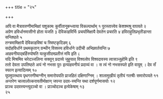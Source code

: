 +++
title = "२५"

+++
 

अपि वा मैत्रावरुणीमामिक्षां पशुकामः कुर्वीतानूबन्ध्याया विकल्पार्थाम् १
पुरस्तात्त्वेव केशश्मश्रु वापयते २  
अग्रेण हविर्धानमासीनो होता यजति ३
देविकाहविर्भिः प्रचर्यामिक्षायै देवतेन प्रचरति ४
हविराहुतिप्रभृतीडान्ता सन्तिष्ठते
५  
तन्त्रमामिक्षायै देविकाहविषां च स्विष्टकृदिडम् ६  
सदोहविर्धाने
प्रथमकृतान् ग्रन्थीन् विस्रस्य हविर्धाने उदीची
अभिप्रवर्तयन्ति ७  
आहवनीयाद्बर्हिरुपोषति
यत्कुसीदमप्रतीत्तं मयि इति ८  
यदि
मिश्रमिव चरेदञ्जलिना सक्तून् प्रदाव्ये जुहुयात् विश्वलोप
विश्वदावस्य त्वासञ्जुहोमि इति ९  
ततो देवता उपतिष्ठते अयं नो नभसा
पुरः इत्याहवनीयं प्रदाव्यं वा । स त्वं नो नभसस्पते इति वायुम् । देव सँ
स्फान इत्यादित्यम् १०  
यूपमुपस्थाय पृथगरणीष्वग्नीन् समारोपयति प्राजहितं
दक्षिणाग्निम् । शालामुखीयं तृतीयं गतश्रीः समारोपयते ११  
अन्तरेण
चात्वालोत्करावतीमोक्षान् जपन्त उदव-स्यन्ति यथा
दर्शपूर्णमासयोः १२  
प्राञ्च उदवस्यन्त्युदञ्चो
वा । प्राञ्चोदञ्च इत्येकेषाम् १३  
२५
